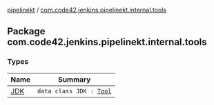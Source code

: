 [pipelinekt](../index.md) / [com.code42.jenkins.pipelinekt.internal.tools](./index.md)

## Package com.code42.jenkins.pipelinekt.internal.tools

### Types

| Name | Summary |
|---|---|
| [JDK](-j-d-k/index.md) | `data class JDK : `[`Tool`](../com.code42.jenkins.pipelinekt.core/-tool.md) |
